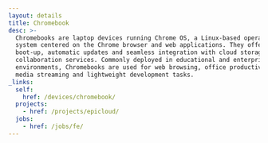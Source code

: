 ```yaml
---
layout: details
title: Chromebook
desc: >-
  Chromebooks are laptop devices running Chrome OS, a Linux-based operating
  system centered on the Chrome browser and web applications. They offer fast
  boot-up, automatic updates and seamless integration with cloud storage and
  collaboration services. Commonly deployed in educational and enterprise
  environments, Chromebooks are used for web browsing, office productivity,
  media streaming and lightweight development tasks.
_links:
  self:
    href: /devices/chromebook/
  projects:
    - href: /projects/epicloud/
  jobs:
    - href: /jobs/fe/
---
```

